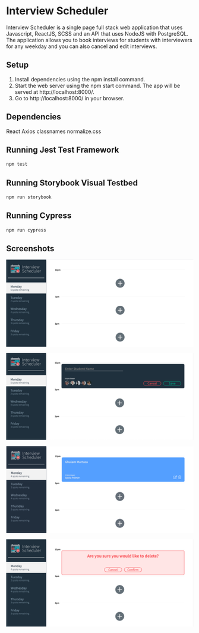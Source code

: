 # Interview Scheduler

Interview Scheduler is a single page full stack web application that uses Javascript, ReactJS, SCSS and an API that uses NodeJS with PostgreSQL. The application allows you to book interviews for students with interviewers for any weekday and you can also cancel and edit interviews.

## Setup

1. Install dependencies using the npm install command.
2. Start the web server using the npm start command. The app will be served at http://localhost:8000/.
3. Go to http://localhost:8000/ in your browser.

## Dependencies

React
Axios
classnames
normalize.css

## Running Jest Test Framework

```sh
npm test
```

## Running Storybook Visual Testbed

```sh
npm run storybook
```

## Running Cypress

```sh
npm run cypress

```
## Screenshots
!["Screenshot of Appointments page with no appointment"](https://github.com/ghulammurtaza27/scheduler/blob/master/docs/Scheduler%20-1.png?raw=true)

!["Screenshot of Appointments page with Appointment Form"](https://github.com/ghulammurtaza27/scheduler/blob/master/docs/Scheduler%20-%202.png?raw=true)

!["Screenshot of Appointments page with Appointment"](https://github.com/ghulammurtaza27/scheduler/blob/master/docs/Schdeuler%20-%203.png?raw=true)


!["Screenshot of Appointments page with Appointment Deletion Confirmation"](https://github.com/ghulammurtaza27/scheduler/blob/master/docs/Scheduler%20-%204.png?raw=true)

